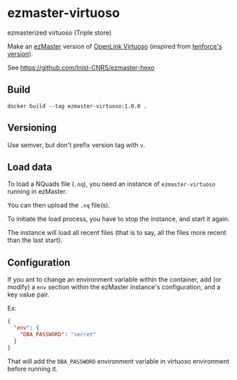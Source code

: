 # ezmaster-virtuoso
ezmasterized virtuoso (Triple store)

Make an [ezMaster](https://github.com/Inist-CNRS/ezmaster) version of [OpenLink Virtuoso](https://github.com/openlink/virtuoso-opensource) (inspired from
[tenforce's version](https://github.com/tenforce/docker-virtuoso)).

See https://github.com/Inist-CNRS/ezmaster-hexo

## Build

    docker build --tag ezmaster-virtuoso:1.0.0 .

## Versioning

Use semver, but don't prefix version tag with `v`.

## Load data

To load a NQuads file (`.nq`), you need an instance of `ezmaster-virtuoso`
running in ezMaster.

You can then upload the `.nq` file(s).

To initiate the load process, you have to stop the instance, and start it again.

The instance will load all recent files (that is to say, all the files more
recent than the last start).

## Configuration

If you ant to change an environment variable within the container, add (or
modify) a `env` section within the ezMaster instance's configuration, and a key value pair.

Ex:

```json
{
  "env": {
    "DBA_PASSWORD": "secret"
  }
}
```

That will add the `DBA_PASSWORD` environment variable in virtuoso environment
before running it.
